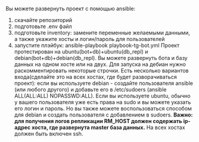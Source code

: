 Вы можете развернуть проект с помощью ansible:
1. скачайте репозиторий
2. подготовьте .env файл
3. подготовьте inventory: замените переменные желаемыми данными, а также укажите хосты и логин/пароль для пользователей
4. запустите плэйбук: ansible-playbook playbook-tg-bot.yml
Проект протестирован на ubuntu(bot+db)+ubuntu(db_repl) и debian(bot+db)+debian(db_repl). Вы можете развернуть бота и базу данных на одном хосте или на двух.
Для запуска на дебиан нужно раскомментировать некоторые строчки.
Есть несколько вариантов входа(сделайте это на всех хостах, где будет разворачиваться проект): если вы используете debian - создайте пользователя ansible (или любого другого) и добавьте его в /etc/sudoers (ansible ALL(ALL:ALL) NOPASSWD:ALL).
Если вы используете ubuntu, обычно у вашего пользователя уже есть права на sudo и вы можете указать его логин и пароль. Но вы также можете воспользоваться способом для debian и создать пользователя с добавлением в sudoers.
**Важно: для получения логов репликации RM_HOST должен содержать ip-адрес хоста, где развернута master база данных.**
На всех хостах должен быть включен ssh.
